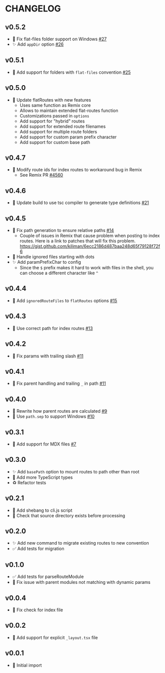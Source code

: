 # CHANGELOG

## v0.5.2

- 🐛 Fix flat-files folder support on Windows [#27](https://github.com/kiliman/remix-flat-routes/issues/27)
- ✨ Add `appDir` option [#26](https://github.com/kiliman/remix-flat-routes/issues/26)

## v0.5.1

- 🔨 Add support for folders with `flat-files` convention [#25](https://github.com/kiliman/remix-flat-routes/discussions/25)

## v0.5.0

- 🔨 Update flatRoutes with new features
  - Uses same function as Remix core
  - Allows to maintain extended flat-routes function
  - Customizations passed in `options`
  - Add support for "hybrid" routes
  - Add support for extended route filenames
  - Add support for multiple route folders
  - Add support for custom param prefix character
  - Add support for custom base path

## v0.4.7

- 🔨 Modify route ids for index routes to workaround bug in Remix
  - See Remix PR [#4560](https://github.com/remix-run/remix/pull/4560)

## v0.4.6

- 🔨 Update build to use tsc compiler to generate type definitions [#21](https://github.com/kiliman/remix-flat-routes/issues/21)

## v0.4.5

- 🐛 Fix path generation to ensure relative paths [#14](https://github.com/kiliman/remix-flat-routes/issues/14)
  - Couple of issues in Remix that cause problem when posting to index routes. Here is a link to patches that will fix this problem. https://gist.github.com/kiliman/6ecc2186d487baa248d65f79128f72f6
- 🐛 Handle ignored files starting with dots
- ✨ Add paramPrefixChar to config
  - Since the `$` prefix makes it hard to work with files in the shell, you can choose a different character like `^`

## v0.4.4

- 🔨 Add `ignoredRouteFiles` to `flatRoutes` options [#15](https://github.com/kiliman/remix-flat-routes/issues/15)

## v0.4.3

- 🐛 Use correct path for index routes [#13](https://github.com/kiliman/remix-flat-routes/issues/13)

## v0.4.2

- 🐛 Fix params with trailing slash [#11](https://github.com/kiliman/remix-flat-routes/issues/11)

## v0.4.1

- 🐛 Fix parent handling and trailing `_` in path [#11](https://github.com/kiliman/remix-flat-routes/issues/11)

## v0.4.0

- 🔨 Rewrite how parent routes are calculated [#9](https://github.com/kiliman/remix-flat-routes/issues/9)
- 🐛 Use `path.sep` to support Windows [#10](https://github.com/kiliman/remix-flat-routes/issues/10)

## v0.3.1

- 🔨 Add support for MDX files [#7](https://github.com/kiliman/remix-flat-routes/pull/6)

## v0.3.0

- ✨ Add `basePath` option to mount routes to path other than root
- 🔨 Add more TypeScript types
- ♻️ Refactor tests

## v0.2.1

- 🔨 Add shebang to cli.js script
- 🔨 Check that source directory exists before processing

## v0.2.0

- ✨ Add new command to migrate existing routes to new convention
- ✅ Add tests for migration

## v0.1.0

- ✅ Add tests for parseRouteModule
- 🐛 Fix issue with parent modules not matching with dynamic params

## v0.0.4

- 🐛 Fix check for index file

## v0.0.2

- 🔨 Add support for explicit `_layout.tsx` file

## v0.0.1

- 🎉 Initial import
